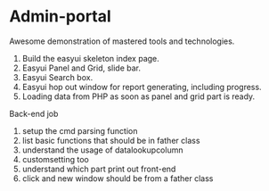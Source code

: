 # Admin-portal
Awesome demonstration of mastered tools and technologies.
1. Build the easyui skeleton index page.
2. Easyui Panel and Grid, slide bar.
3. Easyui Search box.
4. Easyui hop out window for report generating, including progress.
5. Loading data from PHP as soon as panel and grid part is ready.

Back-end job
1. setup the cmd parsing function
2. list basic functions that should be in father class
3. understand the usage of datalookupcolumn
4. customsetting too
5. understand which part print out front-end
6. click and new window should be from a father class
